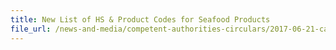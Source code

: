 ```yaml
---
title: New List of HS & Product Codes for Seafood Products 
file_url: /news-and-media/competent-authorities-circulars/2017-06-21-ca.pdf
---
```

